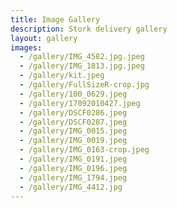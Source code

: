 ```yaml
---
title: Image Gallery
description: Stork delivery gallery
layout: gallery
images:
  - /gallery/IMG_4582.jpg.jpeg
  - /gallery/IMG_1813.jpg.jpeg
  - /gallery/kit.jpeg
  - /gallery/FullSizeR-crop.jpg
  - /gallery/100_0629.jpeg
  - /gallery/17092010427.jpeg
  - /gallery/DSCF0286.jpeg
  - /gallery/DSCF0287.jpeg
  - /gallery/IMG_0015.jpeg
  - /gallery/IMG_0019.jpeg
  - /gallery/IMG_0163-crop.jpeg
  - /gallery/IMG_0191.jpeg
  - /gallery/IMG_0196.jpeg
  - /gallery/IMG_1794.jpeg
  - /gallery/IMG_4412.jpg
---
```

